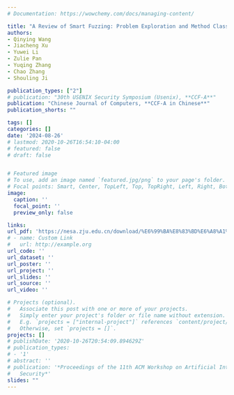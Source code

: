 ```yaml
---
# Documentation: https://wowchemy.com/docs/managing-content/

title: "A Review of Smart Fuzzing: Problem Exploration and Method Classification"
authors:
- Qinying Wang
- Jiacheng Xu
- Yuwei Li
- Zulie Pan
- Yuqing Zhang
- Chao Zhang
- Shouling Ji

publication_types: ["2"]
# publication: "30th USENIX Security Symposium (Usenix), **CCF-A**"
publication: "Chinese Journal of Computers, **CCF-A in Chinese**"
publication_shorts: ""

tags: []
categories: []
date: '2024-08-26'
# lastmod: 2020-10-26T16:54:10-04:00
# featured: false
# draft: false


# Featured image
# To use, add an image named `featured.jpg/png` to your page's folder.
# Focal points: Smart, Center, TopLeft, Top, TopRight, Left, Right, BottomLeft, Bottom, BottomRight.
image:
  caption: ''
  focal_point: ''
  preview_only: false

links:
url_pdf: 'https://nesa.zju.edu.cn/download/%E6%99%BA%E8%83%BD%E6%A8%A1%E7%B3%8A%E6%B5%8B%E8%AF%95%E7%BB%BC%E8%BF%B0.pdf'
# - name: Custom Link
#   url: http://example.org
url_code: ''
url_dataset: ''
url_poster: ''
url_project: ''
url_slides: ''
url_source: ''
url_video: ''

# Projects (optional).
#   Associate this post with one or more of your projects.
#   Simply enter your project's folder or file name without extension.
#   E.g. `projects = ["internal-project"]` references `content/project/deep-learning/index.md`.
#   Otherwise, set `projects = []`.
projects: []
# publishDate: '2020-10-26T20:54:09.894629Z'
# publication_types:
# - '1'
# abstract: ''
# publication: '*Proceedings of the 11th ACM Workshop on Artificial Intelligence and
#   Security*'
slides: ""
---
```

